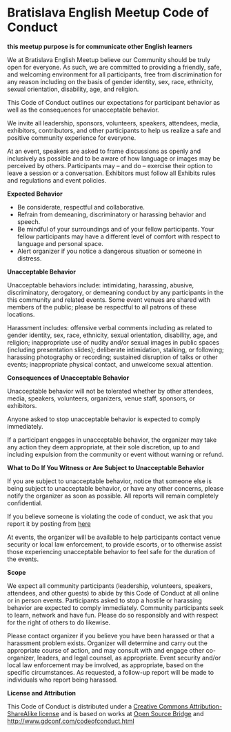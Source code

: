 # Bratislava English Meetup  Code of Conduct

<p><strong>this meetup purpose is for communicate other English learners</strong></p>

<p>We at Bratislava English Meetup believe our Community should be truly open for everyone. As such, we are committed to providing a friendly, safe, and welcoming environment for all participants, free from discrimination for any reason including on the basis of gender identity, sex, race, ethnicity, sexual orientation, disability, age, and religion.</p>
<p>This Code of Conduct outlines our expectations for participant behavior as well as the consequences for unacceptable behavior.</p>
<p>We invite all leadership, sponsors, volunteers, speakers, attendees, media, exhibitors, contributors, and other participants to help us realize a safe and positive community experience for everyone.</p>
<p>At an event, speakers are asked to frame discussions as openly and inclusively as possible and to be aware of how language or images may be perceived by others. Participants may – and do – exercise their option to leave a session or a conversation. Exhibitors must follow all Exhibits rules and regulations and event policies.</p>
<p><strong>Expected Behavior</strong></p>
<ul>
<li>Be considerate, respectful and collaborative.</li>
<li>Refrain from demeaning, discriminatory or harassing behavior and speech.</li>
<li>Be mindful of your surroundings and of your fellow participants. Your fellow participants may have a different level of comfort with respect to language and personal space.</li>
<li>Alert organizer if you notice a dangerous situation or someone in distress.</li>
</ul>
<p><strong>Unacceptable Behavior</strong></p>
<p>Unacceptable behaviors include: intimidating, harassing, abusive, discriminatory, derogatory, or demeaning conduct by any participants in the this community and related events. Some event venues are shared with members of the public; please be respectful to all patrons of these locations.</p>
<p>Harassment includes: offensive verbal comments including as related to gender identity, sex, race, ethnicity, sexual orientation, disability, age, and religion; inappropriate use of nudity and/or sexual images in public spaces (including presentation slides); deliberate intimidation, stalking, or following; harassing photography or recording; sustained disruption of talks or other events; inappropriate physical contact, and unwelcome sexual attention.</p>
<p><strong>Consequences of Unacceptable Behavior</strong></p>
<p>Unacceptable behavior will not be tolerated whether by other attendees, media, speakers, volunteers, organizers, venue staff, sponsors, or exhibitors.</p>
<p>Anyone asked to stop unacceptable behavior is expected to comply immediately.</p>
<p>If a participant engages in unacceptable behavior, the organizer may take any action they deem appropriate, at their sole discretion, up to and including expulsion from the community or event without warning or refund.</p>
<p><strong>What to Do If You Witness or Are Subject to Unacceptable Behavior</strong></p>
<p>If you are subject to unacceptable behavior, notice that someone else is being subject to unacceptable behavior, or have any other concerns, please notify the organizer as soon as possible. All reports will remain completely confidential.</p>
<p>If you believe someone is violating the code of conduct, we ask that you report it by posting from <a href='http://bit.ly/37Sh3M3'>here</a></p>
<p>At events, the organizer will be available to help participants contact venue security or local law enforcement, to provide escorts, or to otherwise assist those experiencing unacceptable behavior to feel safe for the duration of the events.</p>
<p><strong>Scope</strong></p>
<p>We expect all community participants (leadership, volunteers, speakers, attendees, and other guests) to abide by this Code of Conduct at all online or in person events. Participants asked to stop a hostile or harassing behavior are expected to comply immediately. Community participants seek to learn, network and have fun. Please do so responsibly and with respect for the right of others to do likewise.</p>
<p>Please contact organizer if you believe you have been harassed or that a harassment problem exists. Organizer will determine and carry out the appropriate course of action, and may consult with and engage other co-organizer, leaders, and legal counsel, as appropriate. Event security and/or local law enforcement may be involved, as appropriate, based on the specific circumstances. As requested, a follow-up report will be made to individuals who report being harassed.</p>
<p><strong>License and Attribution</strong></p>
<p>This Code of Conduct is distributed under a <a href="http://creativecommons.org/licenses/by-sa/3.0">Creative Commons Attribution-ShareAlike license</a> and is based on works at <a href="http://opensourcebridge.org/about/code-of-conduct/">Open Source Bridge</a> and <a href="http://www.gdconf.com/codeofconduct.html">http://www.gdconf.com/codeofconduct.html</a></p>
